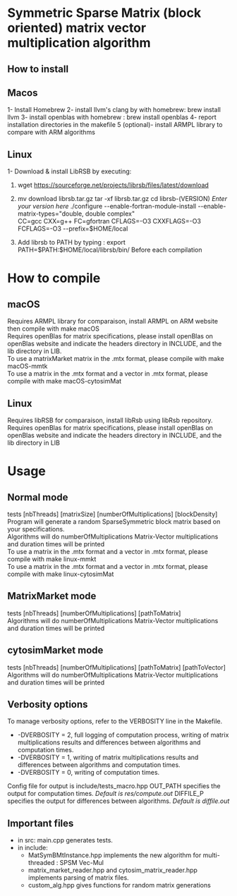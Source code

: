 
<h1>
Symmetric Sparse Matrix (block oriented) matrix vector multiplication algorithm
</h1>

## How to install

## Macos

1- Install Homebrew
2- install llvm's clang by with homebrew: brew install llvm
3- install openblas with homebrew : brew install openblas 
4- report installation directories in the makefile
5 (optional)- install ARMPL library to compare with ARM algorithms


## Linux

1- Download & install LibRSB
by executing:

 1. wget https://sourceforge.net/projects/librsb/files/latest/download
 2. mv download librsb.tar.gz
tar -xf librsb.tar.gz
cd librsb-(VERSION) *Enter your version here*
./configure --enable-fortran-module-install --enable-matrix-types="double, double complex" \
	CC=gcc CXX=g++ FC=gfortran CFLAGS=-O3 CXXFLAGS=-O3 FCFLAGS=-O3 --prefix=$HOME/local
	
 3. Add librsb to PATH by typing : 
 export PATH=\$PATH:$HOME/local/librsb/bin/
 Before each compilation

<h1>How to compile</h1>
<h2>macOS</h2>
<p>Requires ARMPL library for comparaison, install ARMPL on ARM website then compile with make macOS
<br>
Requires openBlas for matrix specifications, please install openBlas on openBlas website and indicate the headers directory in INCLUDE, and the lib directory in LIB.
<br>
To use a matrixMarket matrix in the .mtx format, please compile with make macOS-mmtk
<br>
To use a matrix in the .mtx format and a vector in .mtx format, please compile with make macOS-cytosimMat
</p>
<h2>Linux</h2>
<p>Requires libRSB for comparaison, install libRsb using libRsb repository.
Requires openBlas for matrix specifications, please install openBlas on openBlas website and indicate the headers directory in INCLUDE, and the lib directory in LIB
<h1>Usage</h1>
<h2>Normal mode</h2>
<p>tests [nbThreads] [matrixSize] [numberOfMultiplications] [blockDensity]<br>
Program will generate a random SparseSymmetric block matrix based on your specifications.<br>
Algorithms will do numberOfMultiplications Matrix-Vector multiplications and duration times will be printed<br>
To use a matrix in the .mtx format and a vector in .mtx format, please compile with make linux-mmkt<br>
To use a matrix in the .mtx format and a vector in .mtx format, please compile with make linux-cytosimMat<br>
</p>
<h2>MatrixMarket mode</h2>
<p>tests [nbThreads] [numberOfMultiplications] [pathToMatrix]<br>
Algorithms will do numberOfMultiplications Matrix-Vector multiplications and duration times will be printed
</p>

<h2>cytosimMarket mode</h2>
<p>tests [nbThreads] [numberOfMultiplications] [pathToMatrix] [pathToVector]<br>
Algorithms will do numberOfMultiplications Matrix-Vector multiplications and duration times will be printed
</p>

## Verbosity options

To manage verbosity options, refer to the VERBOSITY line in the Makefile.

 - -DVERBOSITY = 2, full logging of computation process, writing of matrix multiplications results and differences between algorithms and computation times.
 - -DVERBOSITY = 1, writing of matrix multiplications results and differences between algorithms and computation times.
- -DVERBOSITY = 0, writing of computation times.

Config file for output is include/tests_macro.hpp
OUT_PATH specifies the output for computation times.
 *Default is res/compute.out*
DIFFILE_P specifies the output for differences between algorithms. 
*Default is diffile.out*

## Important files

- in src: main.cpp generates tests.
- in include: 
	- MatSymBMtInstance.hpp implements the new algorithm for multi-threaded : SPSM Vec-Mul
	- matrix_market_reader.hpp and cytosim_matrix_reader.hpp implements parsing of matrix files.
	- custom_alg.hpp gives functions for random matrix generations 

